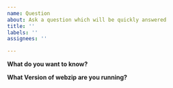 ```yaml
---
name: Question
about: Ask a question which will be quickly answered
title: ''
labels: ''
assignees: ''

---
```


**What do you want to know?**

**What Version of webzip are you running?**
